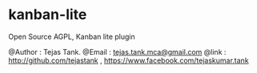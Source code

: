 kanban-lite
===========

Open Source AGPL, Kanban lite plugin

@Author : Tejas Tank.
@Email  : tejas.tank.mca@gmail.com
@link   : http://github.com/tejastank , https://www.facebook.com/tejaskumar.tank
